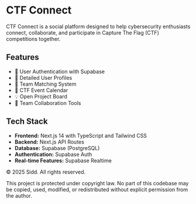 # CTF Connect

CTF Connect is a social platform designed to help cybersecurity enthusiasts connect, collaborate, and participate in Capture The Flag (CTF) competitions together.

## Features

- 🔐 User Authentication with Supabase
- 👤 Detailed User Profiles
- 🤝 Team Matching System
- 📅 CTF Event Calendar
- 💡 Open Project Board
- 💬 Team Collaboration Tools

## Tech Stack

- **Frontend:** Next.js 14 with TypeScript and Tailwind CSS
- **Backend:** Next.js API Routes
- **Database:** Supabase (PostgreSQL)
- **Authentication:** Supabase Auth
- **Real-time Features:** Supabase Realtime

© 2025 Sidd. All rights reserved.

This project is protected under copyright law.
No part of this codebase may be copied, used, modified, or redistributed without explicit permission from the author.
